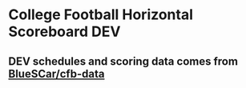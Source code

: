 # College Football Horizontal Scoreboard DEV
## DEV schedules and scoring data comes from [BlueSCar/cfb-data](https://github.com/BlueSCar/cfb-data)
